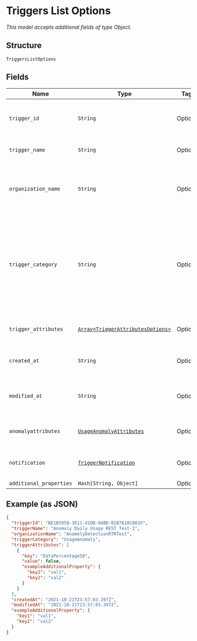 
# Triggers List Options

*This model accepts additional fields of type Object.*

## Structure

`TriggersListOptions`

## Fields

| Name | Type | Tags | Description |
|  --- | --- | --- | --- |
| `trigger_id` | `String` | Optional | The system assigned name of the trigger being updated. |
| `trigger_name` | `String` | Optional | The user defined name of the trigger. |
| `organization_name` | `String` | Optional | The user assigned name of the organization associated with the trigger. |
| `trigger_category` | `String` | Optional | This is the value to use in the request body to detect anomalous behaivior. The values in this table will only be relevant when this parameter is set to this value. |
| `trigger_attributes` | [`Array<TriggerAttributesOptions>`](../../doc/models/trigger-attributes-options.md) | Optional | Additional details and keys for the trigger. |
| `created_at` | `String` | Optional | Timestamp for whe the trigger was created. |
| `modified_at` | `String` | Optional | Timestamp for the most recent time the trigger was modified. |
| `anomalyattributes` | [`UsageAnomalyAttributes`](../../doc/models/usage-anomaly-attributes.md) | Optional | The details of the UsageAnomaly trigger. |
| `notification` | [`TriggerNotification`](../../doc/models/trigger-notification.md) | Optional | The notification details of the trigger. |
| `additional_properties` | `Hash[String, Object]` | Optional | - |

## Example (as JSON)

```json
{
  "triggerId": "BE1B5958-3E11-41DB-9ABD-B1B7618C0035",
  "triggerName": "Anomaly Daily Usage REST Test-1",
  "organizationName": "AnamolyDetectionRTRTest",
  "triggerCategory": "UsageAnomaly",
  "triggerAttributes": [
    {
      "key": "DataPercentage50",
      "value": false,
      "exampleAdditionalProperty": {
        "key1": "val1",
        "key2": "val2"
      }
    }
  ],
  "createdAt": "2021-10-21T23:57:03.397Z",
  "modifiedAt": "2021-10-21T23:57:03.397Z",
  "exampleAdditionalProperty": {
    "key1": "val1",
    "key2": "val2"
  }
}
```

